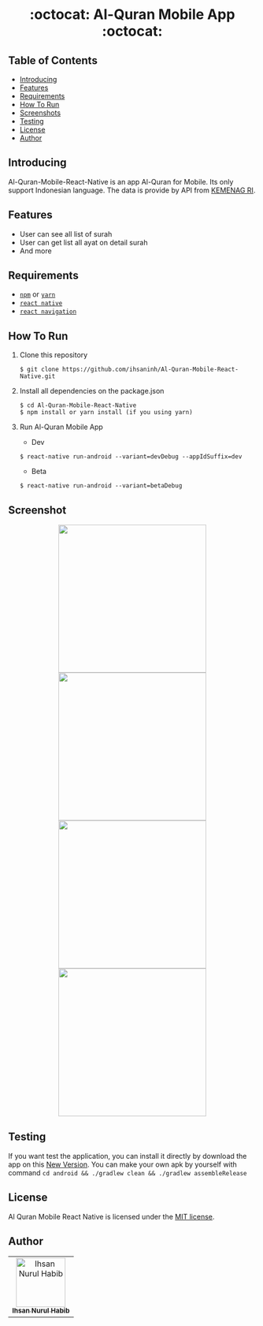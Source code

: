 <h1 align="center">:octocat: Al-Quran Mobile App :octocat:</h1>

## Table of Contents

- [Introducing](#introducing)
- [Features](#features)
- [Requirements](#requirements)
- [How To Run](howtorun)
- [Screenshots](#screenshots)
- [Testing](#testing)
- [License](#license)
- [Author](#author)

## Introducing

Al-Quran-Mobile-React-Native is an app Al-Quran for Mobile. Its only support Indonesian language. The data is provide by API from <a href="https://quran.kemenag.go.id/">KEMENAG RI</a>.


## Features
* User can see all list of surah
* User can get list all ayat on detail surah
* And more

## Requirements
* [`npm`](https://www.npmjs.com/get-npm) or [`yarn`](https://yarnpkg.com/) 
* [`react native`](https://facebook.github.io/react-native)
* [`react navigation`](https://reactnavigation.org/)


## How To Run

1. Clone this repository
   ```
   $ git clone https://github.com/ihsaninh/Al-Quran-Mobile-React-Native.git
   ```
2. Install all dependencies on the package.json
   ```
   $ cd Al-Quran-Mobile-React-Native
   $ npm install or yarn install (if you using yarn)
   ```
3. Run Al-Quran Mobile App

   - Dev
   ```
   $ react-native run-android --variant=devDebug --appIdSuffix=dev 
   ```
   - Beta
   ```
   $ react-native run-android --variant=betaDebug 
   ```

## Screenshot
<div align="center">
    <img width="300" src="https://github.com/ihsaninh/Al-Quran-Mobile-React-Native/blob/master/ss2.jpg">
    <img width="300" src="https://github.com/ihsaninh/Al-Quran-Mobile-React-Native/blob/master/ss1.jpg">   
    <img width="300" src="https://github.com/ihsaninh/Al-Quran-Mobile-React-Native/blob/master/ss4.jpg">    
    <img width="300" src="https://github.com/ihsaninh/Al-Quran-Mobile-React-Native/blob/master/ss5.jpg">
</div>

## Testing
If you want test the application, you can install it directly by download the app on this <a href="https://drive.google.com/open?id=1opWBufyxsVw0O9RyEhdZWPT07tKqzmXb">New Version</a>. You can make your own apk by yourself with command ``` cd android && ./gradlew clean && ./gradlew assembleRelease ```

## License
Al Quran Mobile React Native is licensed under the <a href="http://opensource.org/licenses/MIT">MIT license</a>.

## Author
<center>
  <table>
    <tr>
      <td align="center">
        <a href="https://github.com/ihsaninh">
          <img width="100" src="https://avatars0.githubusercontent.com/u/24758414?s=460&v=4" alt="Ihsan Nurul Habib"><br/>
          <sub><b>Ihsan Nurul Habib</b></sub>
        </a>
      </td>
    </tr>
  </table>
</center>
